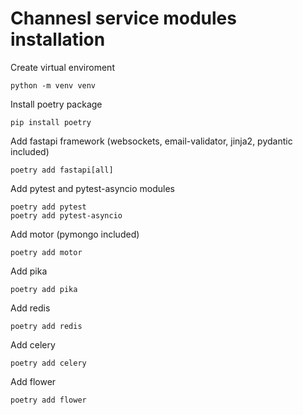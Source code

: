 # Channesl service modules installation

Create virtual enviroment
```shell
python -m venv venv
```
Install poetry package
```shell
pip install poetry
```

Add fastapi framework (websockets, email-validator, jinja2, pydantic included)
```shell
poetry add fastapi[all]
```

Add pytest and pytest-asyncio modules
```shell
poetry add pytest
poetry add pytest-asyncio
```

Add motor (pymongo included)
```shell
poetry add motor
```

Add pika
```shell
poetry add pika
```

Add redis
```shell
poetry add redis
```

Add celery
```shell
poetry add celery
```

Add flower
```shell
poetry add flower
```
